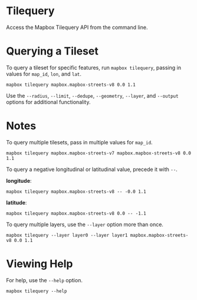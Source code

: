 # Tilequery

Access the Mapbox Tilequery API from the command line.

# Querying a Tileset

To query a tileset for specific features, run `mapbox tilequery`, passing in values for `map_id`, `lon`, and `lat`.

```
mapbox tilequery mapbox.mapbox-streets-v8 0.0 1.1
```

Use the `--radius`, `--limit`, `--dedupe`, `--geometry`, `--layer`, and `--output` options for additional functionality.

# Notes

To query multiple tilesets, pass in multiple values for `map_id`.

```
mapbox tilequery mapbox.mapbox-streets-v7 mapbox.mapbox-streets-v8 0.0 1.1
```

To query a negative longitudinal or latitudinal value, precede it with `--`.

__longitude__:

```
mapbox tilequery mapbox.mapbox-streets-v8 -- -0.0 1.1
```

__latitude__:

```
mapbox tilequery mapbox.mapbox-streets-v8 0.0 -- -1.1
```

To query multiple layers, use the `--layer` option more than once.

```
mapbox tilequery --layer layer0 --layer layer1 mapbox.mapbox-streets-v8 0.0 1.1
```

# Viewing Help

For help, use the `--help` option.

```
mapbox tilequery --help
```
